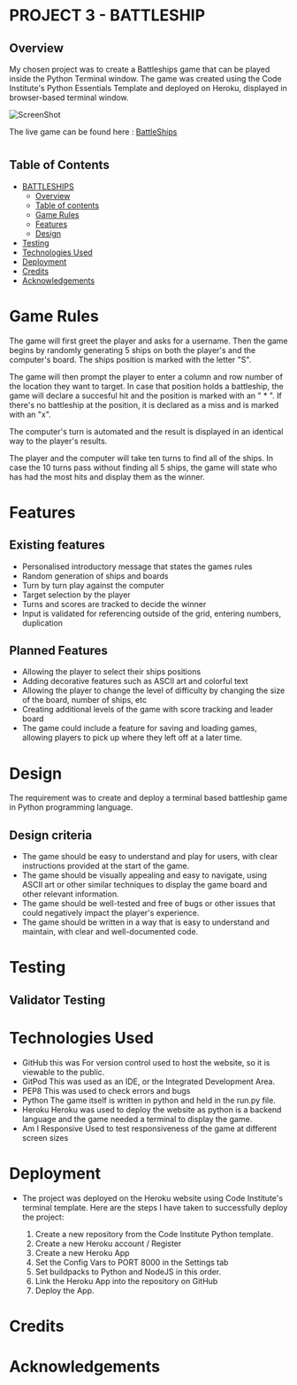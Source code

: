 # PROJECT 3 - BATTLESHIP

## Overview

My chosen project was to create a Battleships game that can be played inside the Python Terminal window.
The game was created using the Code Institute's Python Essentials Template and deployed on Heroku, displayed in browser-based terminal window.

![ScreenShot](./readme-images/responsive.png)

The live game can be found here : <a href = "https://steveb-project3-battleships.herokuapp.com/">BattleShips</a>

#  
## Table of Contents

- [BATTLESHIPS](#battleships)
  - [Overview](#overview)
  - [Table of contents](#table-ofcontents)
  - [Game Rules](#game-rules0)
  - [Features](#features)
  - [Design](#design)
- [Testing](#testing)
- [Technologies Used](#technologies-used)
- [Deployment](#deployment)
- [Credits](#credits)
- [Acknowledgements](#acknowledgements)

# Game Rules

The game will first greet the player and asks for a username. Then the game begins by randomly generating 5 ships on both the player's and the computer's board. The ships position is marked with the letter "S".

The game will then prompt the player to enter a column and row number of the location they want to target. In case that position holds a battleship, the game will declare a succesful hit and the position is marked with an " * ". If there's  no battleship at the position, it is declared as a miss and is marked with an "x".

The computer's turn is automated and the result is displayed in an identical way to the player's results.

The player and the computer will take ten turns to find all of the ships. In case the 10 turns pass without finding all 5 ships, the game will state who has had the most hits and display them as the winner.

# Features

## Existing features

* Personalised introductory message that states the games rules
* Random generation of ships and boards
* Turn by turn play against the computer
* Target selection by the player
* Turns and scores are tracked to decide the winner
* Input is validated for referencing outside of the grid, entering numbers, duplication

## Planned Features

* Allowing the player to select their ships positions
* Adding decorative features such as ASCII art and colorful text
* Allowing the player to change the level of difficulty by changing the size of the board, number of ships, etc
* Creating additional levels of the game with score tracking and leader board
* The game could include a feature for saving and loading games, allowing players to pick up where they left off at a later time.

# Design

The requirement was to create and deploy a terminal based battleship game in Python programming language.

## Design criteria

* The game should be easy to understand and play for users, with clear instructions provided at the start of the game.
* The game should be visually appealing and easy to navigate, using ASCII art or other similar techniques to display the game board and other relevant information.
* The game should be well-tested and free of bugs or other issues that could negatively impact the player's experience.
* The game should be written in a way that is easy to understand and maintain, with clear and well-documented code.


# Testing

## Validator Testing



# Technologies Used

* GitHub this was  For version control used to host the website, so it is viewable to the public.
* GitPod This was used as an IDE, or the Integrated Development Area.
* PEP8 This was used to check errors and bugs
* Python The game itself is written in python and held in the run.py file.
* Heroku Heroku was used to deploy the website as python is a backend language and the game needed a terminal to display the game.
* Am I Responsive Used to test responsiveness of the game at different screen sizes

# Deployment

* The project was deployed on the Heroku website using Code Institute's terminal template. Here are the steps I have taken to successfully deploy the project: 
    
    1. Create a new repository from the Code Institute Python template.
    2. Create a new Heroku account / Register
    3. Create a new Heroku App
    4. Set the Config Vars to PORT 8000 in the Settings tab
    4. Set buildpacks to Python and NodeJS in this order.
    5. Link the Heroku App into the repository on GitHub
    6. Deploy the App.


# Credits

# Acknowledgements